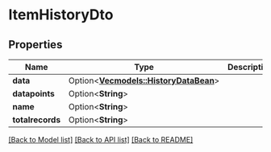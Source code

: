 # ItemHistoryDto

## Properties

Name | Type | Description | Notes
------------ | ------------- | ------------- | -------------
**data** | Option<[**Vec<models::HistoryDataBean>**](HistoryDataBean.md)> |  | [optional]
**datapoints** | Option<**String**> |  | [optional]
**name** | Option<**String**> |  | [optional]
**totalrecords** | Option<**String**> |  | [optional]

[[Back to Model list]](../README.md#documentation-for-models) [[Back to API list]](../README.md#documentation-for-api-endpoints) [[Back to README]](../README.md)



